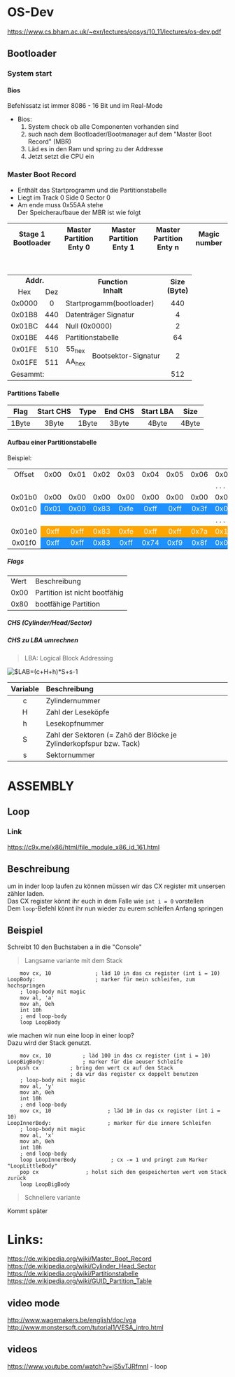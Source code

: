 # OS-Dev
https://www.cs.bham.ac.uk/~exr/lectures/opsys/10_11/lectures/os-dev.pdf
## Bootloader
### System start

#### Bios
Befehlssatz ist immer 8086 - 16 Bit und im Real-Mode

- Bios:
  1. System check ob alle Componenten vorhanden sind
  2. such nach dem Bootloader/Bootmanager auf dem "Master Boot Record" (MBR)
  3. Läd es in den Ram und spring zu der Addresse
  4. Jetzt setzt die CPU ein
 
### Master Boot Record
 - Enthält das Startprogramm und die Partitionstabelle
 - Liegt im Track 0 Side 0 Sector 0
 - Am ende muss 0x55AA stehe<br/>
Der Speicheraufbaue der MBR ist wie folgt 

| Stage 1 Bootloader | Master Partition Enty 0 | Master Partition Enty 1 | Master Partition Enty n | Magic number |
| ------------------ | ----------------------- | ----------------------- | ----------------------- | ------------ |
<br/>
<table border="0">
 <tr>
    <td align="center" colspan="2"><b>Addr.</b>
    <td align="center" rowspan="2" colspan="2"><b>Function<br/>Inhalt</b></td>
    <td align="center" rowspan="2"><b>Size<br/>(Byte)</b></td>
 </tr>
 <tr>
    <td align="center">Hex</td>
    <td align="center">Dez</td>
 </tr>
 <tr>
    <td align="center">0x0000</td>
    <td align="center">0</td>
    <td colspan="2">Startprogamm(bootloader)</td>
    <td align="center">440</td>
 </tr>
 <tr>
    <td align="center">0x01B8</td>
    <td align="center">440</td>
    <td colspan="2">Datenträger Signatur</td>
    <td align="center">4</td>
 </tr>
 <tr>
    <td align="center">0x01BC</td>
    <td align="center">444</td>
    <td colspan="2">Null (0x0000)</td>
    <td align="center">2</td>
 </tr> 
 <tr>
    <td align="center">0x01BE</td>
    <td align="center">446</td>
    <td colspan="2">Partitionstabelle</td>
    <td align="center">64</td>
 </tr>
 <tr>
    <td align="center">0x01FE</td>
    <td align="center">510</td>
    <td align="center">55<sub>hex</sub></td>
    <td rowspan="2">Bootsektor-Signatur</td>
    <td rowspan="2" align="center">2</td>
 </tr>
 <tr >
    <td align="center">0x01FE</td>
    <td align="center">511</td>
    <td align="center">AA<sub>hex</sub></td>
 </tr>
   <tr>
  <td colspan="4">Gesammt:</td>
  <td align="center">512</td>
   </tr>
</table>

#### Partitions Tabelle 
| Flag  | Start CHS | Type  | End CHS | Start LBA | Size  |
| :---: | :-------: | :---: | :-----: | :-------: | :---: |
| 1Byte |   3Byte   | 1Byte |  3Byte  |   4Byte   | 4Byte |

#### Aufbau einer Partitionstabelle

Beispiel:
<table>
   <tr align="center">
      <td>Offset</td>
      <td>0x00</td> 
      <td>0x01</td> 
      <td>0x02</td> 
      <td>0x03</td> 
      <td>0x04</td> 
      <td>0x05</td> 
      <td>0x06</td> 
      <td>0x07</td> 
      <td>0x08</td> 
      <td>0x09</td> 
      <td>0x0A</td> 
      <td>0x0B</td> 
      <td>0x0C</td> 
      <td>0x0D</td> 
      <td>0x0E</td> 
      <td>0x0F</td>
   </tr>
   <tr>
      <td  align="center" colspan="17">.  .  .</td>
   </tr>
   <tr align="center">
      <td>0x01b0</td>
      <td>0x00</td> 
      <td>0x00</td> 
      <td>0x00</td> 
      <td>0x00</td> 
      <td>0x00</td> 
      <td>0x00</td> 
      <td>0x00</td> 
      <td>0x00</td> 
      <td>0x78</td> 
      <td>0x56</td> 
      <td>0x34</td> 
      <td>0x12</td> 
      <td>0x00</td> 
      <td>0x00</td> 
      <td style="background-color: #1E90FF; color: white">0x00</td> 
      <td style="background-color: #1E90FF; color: white">0x01</td>
   </tr>
   <tr align="center">
      <td>0x01c0</td>
      <td style="background-color: #1E90FF; color: white">0x01</td> 
      <td style="background-color: #1E90FF; color: white">0x00</td> 
      <td style="background-color: #1E90FF; color: white">0x83</td> 
      <td style="background-color: #1E90FF; color: white">0xfe</td> 
      <td style="background-color: #1E90FF; color: white">0xff</td> 
      <td style="background-color: #1E90FF; color: white">0xff</td> 
      <td style="background-color: #1E90FF; color: white">0x3f</td> 
      <td style="background-color: #1E90FF; color: white">0x00</td> 
      <td style="background-color: #1E90FF; color: white">0x00</td> 
      <td style="background-color: #1E90FF; color: white">0x00</td> 
      <td style="background-color: #1E90FF; color: white">0x41</td> 
      <td style="background-color: #1E90FF; color: white">0x29</td> 
      <td style="background-color: #1E90FF; color: white">0x54</td> 
      <td style="background-color: #1E90FF; color: white">0x02</td> 
      <td>0x00</td> 
      <td>0xfe</td>
   </tr>
   <tr align="center">
      <td align="center" colspan="17">.  .  .</td>
   </tr>
   <tr align="center">
      <td>0x01e0</td>
      <td style="background-color: orange; color: white">0xff</td> 
      <td style="background-color: orange; color: white">0xff</td> 
      <td style="background-color: orange; color: white">0x83</td> 
      <td style="background-color: orange; color: white">0xfe</td> 
      <td style="background-color: orange; color: white">0xff</td> 
      <td style="background-color: orange; color: white">0xff</td> 
      <td style="background-color: orange; color: white">0x7a</td> 
      <td style="background-color: orange; color: white">0x11</td> 
      <td style="background-color: orange; color: white">0x72</td> 
      <td style="background-color: orange; color: white">0x02</td> 
      <td style="background-color: orange; color: white">0xfa</td> 
      <td style="background-color: orange; color: white">0xe7</td> 
      <td style="background-color: orange; color: white">0x1d</td> 
      <td style="background-color: orange; color: white">0x00</td> 
      <td style="background-color: #1E90FF; color: white">0x80</td> 
      <td style="background-color: #1E90FF; color: white">0xfe</td>
   </tr>
   <tr align="center">
      <td>0x01f0</td>
      <td style="background-color: #1E90FF; color: white">0xff</td> 
      <td style="background-color: #1E90FF; color: white">0xff</td> 
      <td style="background-color: #1E90FF; color: white">0x83</td> 
      <td style="background-color: #1E90FF; color: white">0xff</td> 
      <td style="background-color: #1E90FF; color: white">0x74</td> 
      <td style="background-color: #1E90FF; color: white">0xf9</td> 
      <td style="background-color: #1E90FF; color: white">0x8f</td> 
      <td style="background-color: #1E90FF; color: white">0x02</td> 
      <td style="background-color: #1E90FF; color: white">0x0c</td> 
      <td style="background-color: #1E90FF; color: white">0x83</td> 
      <td style="background-color: #1E90FF; color: white">0x6c</td> 
      <td style="background-color: #1E90FF; color: white">0x04</td> 
      <td style="background-color: #1E90FF; color: white">0x54</td> 
      <td style="background-color: #1E90FF; color: white">0x02</td> 
      <td style="background-color: red; color: white">0x55</td>
      <td style="background-color: red; color: white">0xAA</td>
   </tr>
</table>

##### Flags

<table>
   <tr>
      <td>Wert</td>
      <td>Beschreibung</td>
   </tr>
   <tr>
      <td>0x00</td>
      <td>Partition ist nicht bootfähig</td>
   </tr>
   <tr>
      <td>0x80</td>
      <td>bootfähige Partition</td>
   </tr>
</table>

##### CHS (Cylinder/Head/Sector)

##### CHS zu LBA umrechnen
> LBA: Logical Block Addressing<br/>

<img src="https://latex.codecogs.com/gif.latex?$LAB=(C&plus;H&plus;h)*S&plus;s-1" title="$LAB=(c+H+h)*S+s-1"/><br/>

| Variable | Beschreibung                                                         |
| :------: | :------------------------------------------------------------------- |
|    c     | Zylindernummer                                                       |
|    H     | Zahl der Leseköpfe                                                   |
|    h     | Lesekopfnummer                                                       |
|    S     | Zahl der Sektoren (= Zahö der Blöcke je Zylinderkopfspur  bzw. Tack) |
|    s     | Sektornummer                                                         |


# ASSEMBLY
## Loop
### Link
https://c9x.me/x86/html/file_module_x86_id_161.html
## Beschreibung
um in inder loop laufen zu können müssen wir das CX register mit unsersen zähler laden.<br/>
Das CX register könnt ihr euch in dem Falle wie ``int i = 0`` vorstellen<br/>
Dem ``loop``-Befehl könnt ihr nun wieder zu eurem schleifen Anfang springen

## Beispiel
Schreibt 10 den Buchstaben a in die "Console" 
> Langsame variante mit dem Stack
```assembly
    mov cx, 10       		; läd 10 in das cx register (int i = 10)
LoopBody:               	; marker für mein schleifen, zum hochspringen
    ; loop-body mit magic
    mov al, 'a'
    mov ah, 0eh
    int 10h
    ; end loop-body
    loop LoopBody
```
wie machen wir nun eine loop in einer loop?<br/>
Dazu wird der Stack genutzt. 
```assembly
    mov cx, 10			; läd 100 in das cx register (int i = 10)
LoopBigBody:			; marker für die aeuser Schleife 
   push cx			; bring den wert cx auf den Stack
			        ; da wir das register cx doppelt benutzen
    ; loop-body mit magic
    mov al, 'y'
    mov ah, 0eh
    int 10h
    ; end loop-body
    mov cx, 10       	        ; läd 10 in das cx register (int i = 10)
LoopInnerBody:                  ; marker für die innere Schleifen
    ; loop-body mit magic
    mov al, 'x'
    mov ah, 0eh
    int 10h
    ; end loop-body
    loop LoopInnerBody 	         ; cx -= 1 und pringt zum Marker "LoopLittleBody"
    pop cx 		         ; holst sich den gespeicherten wert vom Stack zurück 
    loop LoopBigBody
```
> Schnellere variante

Kommt später

# Links: 
https://de.wikipedia.org/wiki/Master_Boot_Record<br/>
https://de.wikipedia.org/wiki/Cylinder_Head_Sector<br/>
https://de.wikipedia.org/wiki/Partitionstabelle<br/>
https://de.wikipedia.org/wiki/GUID_Partition_Table<br/>
## video mode
http://www.wagemakers.be/english/doc/vga</br>
http://www.monstersoft.com/tutorial1/VESA_intro.html<br>
## videos
https://www.youtube.com/watch?v=jS5vTJRfmnI - loop<br>

